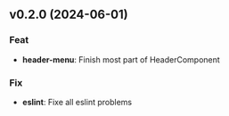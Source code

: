 ## v0.2.0 (2024-06-01)

### Feat

- **header-menu**: Finish most part of HeaderComponent

### Fix

- **eslint**: Fixe all eslint problems
